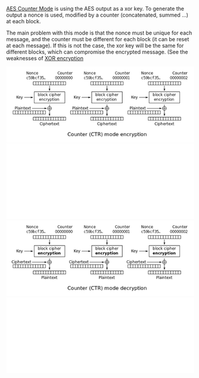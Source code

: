 [AES Counter Mode](https://en.wikipedia.org/wiki/Block_cipher_mode_of_operation#Counter_(CTR)) is using the AES output as a xor key. To generate the output a nonce is used, modified by a counter (concatenated, summed ...) at each block.

The main problem with this mode is that the nonce must be unique for each message, and the counter must be different for each block (it can be reset at each message). If this is not the case, the xor key will be the same for different blocks, which can compromise the encrypted message. (See the weaknesses of [XOR encryption](../README.md)

![CTR Encryption](./_img/601px-CTR_encryption_2.png#gh-light-mode-only)
![CTR Encryption](./_img/601px-CTR_encryption_2-dark.png#gh-dark-mode-only)
![CTR Decryption](./_img/601px-CTR_decryption_2.png#gh-light-mode-only)
![CTR Decryption](./_img/601px-CTR_decryption_2-dark.png#gh-dark-mode-only)
